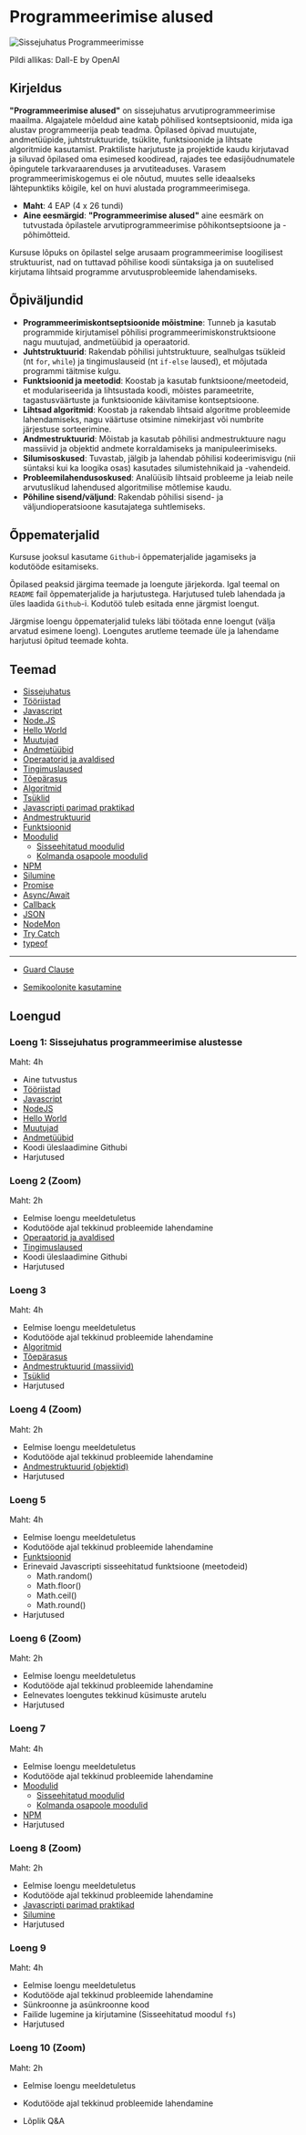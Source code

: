 # Programmeerimise alused

![Sissejuhatus Programmeerimisse](Introduction-To-Programming.webp)

Pildi allikas: Dall-E by OpenAI

## Kirjeldus

**"Programmeerimise alused"** on sissejuhatus arvutiprogrammeerimise maailma. Algajatele mõeldud aine katab põhilised kontseptsioonid, mida iga alustav programmeerija peab teadma. Õpilased õpivad muutujate, andmetüüpide, juhtstruktuuride, tsüklite, funktsioonide ja lihtsate algoritmide kasutamist. Praktiliste harjutuste ja projektide kaudu kirjutavad ja siluvad õpilased oma esimesed koodiread, rajades tee edasijõudnumatele õpingutele tarkvaraarenduses ja arvutiteaduses. Varasem programmeerimiskogemus ei ole nõutud, muutes selle ideaalseks lähtepunktiks kõigile, kel on huvi alustada programmeerimisega.

- **Maht**: 4 EAP (4 x 26 tundi)
- **Aine eesmärgid**: **"Programmeerimise alused"** aine eesmärk on tutvustada õpilastele arvutiprogrammeerimise põhikontseptsioone ja -põhimõtteid.

Kursuse lõpuks on õpilastel selge arusaam programmeerimise loogilisest struktuurist, nad on tuttavad põhilise koodi süntaksiga ja on suutelised kirjutama lihtsaid programme arvutusprobleemide lahendamiseks.

## Õpiväljundid

- **Programmeerimiskontseptsioonide mõistmine**: Tunneb ja kasutab programmide kirjutamisel põhilisi programmeerimiskonstruktsioone nagu muutujad, andmetüübid ja operaatorid.
- **Juhtstruktuurid**: Rakendab põhilisi juhtstruktuure, sealhulgas tsükleid (nt `for`, `while`) ja tingimuslauseid (nt `if-else` laused), et mõjutada programmi täitmise kulgu.
- **Funktsioonid ja meetodid**: Koostab ja kasutab funktsioone/meetodeid, et modulariseerida ja lihtsustada koodi, mõistes parameetrite, tagastusväärtuste ja funktsioonide käivitamise kontseptsioone.
- **Lihtsad algoritmid**: Koostab ja rakendab lihtsaid algoritme probleemide lahendamiseks, nagu väärtuse otsimine nimekirjast või numbrite järjestuse sorteerimine.
- **Andmestruktuurid**: Mõistab ja kasutab põhilisi andmestruktuure nagu massiivid ja objektid andmete korraldamiseks ja manipuleerimiseks.
- **Silumisoskused**: Tuvastab, jälgib ja lahendab põhilisi kodeerimisvigu (nii süntaksi kui ka loogika osas) kasutades silumistehnikaid ja -vahendeid.
- **Probleemilahendusoskused**: Analüüsib lihtsaid probleeme ja leiab neile arvutuslikud lahendused algoritmilise mõtlemise kaudu.
- **Põhiline sisend/väljund**: Rakendab põhilisi sisend- ja väljundioperatsioone kasutajatega suhtlemiseks.

## Õppematerjalid

Kursuse jooksul kasutame `Github`-i õppematerjalide jagamiseks ja kodutööde esitamiseks.

Õpilased peaksid järgima teemade ja loengute järjekorda. Igal teemal on `README` fail õppematerjalide ja harjutustega. Harjutused tuleb lahendada ja üles laadida `Github`-i. Kodutöö tuleb esitada enne järgmist loengut.

Järgmise loengu õppematerjalid tuleks läbi töötada enne loengut (välja arvatud esimene loeng). Loengutes arutleme teemade üle ja lahendame harjutusi õpitud teemade kohta.

## Teemad

- [Sissejuhatus](./Topics/Introduction/README.md)
- [Tööriistad](./Topics/Tools/README.md)
- [Javascript](./Topics/Javascript/README.md)
- [Node.JS](./Topics/NodeJS/README.md)
- [Hello World](./Topics/HelloWorld/README.md)
- [Muutujad](./Topics/Variables/README.md)
- [Andmetüübid](./Topics/Data-Types/README.md)
- [Operaatorid ja avaldised](./Topics/Operators/README.md)
- [Tingimuslaused](./Topics/Conditionals/README.md)
- [Tõepärasus](./Topics/Truthiness/README.md)
- [Algoritmid](./Topics/Algorithms/README.md)
- [Tsüklid](./Topics/Loops/README.md)
- [Javascripti parimad praktikad](./Topics/Best-Practices/README.md)
- [Andmestruktuurid](./Topics/Data-Structures/README.md)
- [Funktsioonid](./Topics/Functions/README.md)
- [Moodulid](./Topics/Modules/README.md)
  - [Sisseehitatud moodulid](./Topics/Modules-Built-In/README.md)
  - [Kolmanda osapoole moodulid](./Topics/Modules-Third-Party/README.md)
- [NPM](./Topics/NPM/README.md)
- [Silumine](./Topics/Debugging/README.md)
- [Promise](./Topics/Promise/README.md)
- [Async/Await](./Topics/Async-Await/README.md)
- [Callback](./Topics/Callback/README.md)
- [JSON](./Topics/JSON/README.md)
- [NodeMon](./Topics/Nodemon/README.md)
- [Try Catch](./Topics/Try-Catch/README.md)
- [typeof](./Topics/Typeof/README.md)

---

- [Guard Clause](./Topics/Guard-Clause/README.md)

- [Semikoolonite kasutamine](./Topics/Semicolons/README.md)

## Loengud

### Loeng 1: Sissejuhatus programmeerimise alustesse

Maht: 4h

- Aine tutvustus
- [Tööriistad](./Topics/Tools/README.md)
- [Javascript](./Topics/Javascript/README.md)
- [NodeJS](./Topics/NodeJS/README.md)
- [Hello World](./Topics/HelloWorld/README.md)
- [Muutujad](./Topics/Variables/README.md)
- [Andmetüübid](./Topics/Data-Types/README.md)
- Koodi üleslaadimine Githubi
- Harjutused

### Loeng 2 (Zoom)

Maht: 2h

- Eelmise loengu meeldetuletus
- Kodutööde ajal tekkinud probleemide lahendamine
- [Operaatorid ja avaldised](./Topics/Operators/README.md)
- [Tingimuslaused](./Topics/Conditionals/README.md)
- Koodi üleslaadimine Githubi
- Harjutused

### Loeng 3

Maht: 4h

- Eelmise loengu meeldetuletus
- Kodutööde ajal tekkinud probleemide lahendamine
- [Algoritmid](./Topics/Algorithms/README.md)
- [Tõepärasus](./Topics/Truthiness/README.md)
- [Andmestruktuurid (massiivid)](./Topics/Data-Structures/README.md#massiiv)
- [Tsüklid](./Topics/Loops/README.md)
- Harjutused

### Loeng 4 (Zoom)

Maht: 2h

- Eelmise loengu meeldetuletus
- Kodutööde ajal tekkinud probleemide lahendamine
- [Andmestruktuurid (objektid)](./Topics/Data-Structures/README.md#objekt)
- Harjutused

### Loeng 5

Maht: 4h

- Eelmise loengu meeldetuletus
- Kodutööde ajal tekkinud probleemide lahendamine
- [Funktsioonid](./Topics/Functions/README.md)
- Erinevaid Javascripti sisseehitatud funktsioone (meetodeid)
  - Math.random()
  - Math.floor()
  - Math.ceil()
  - Math.round()
- Harjutused

### Loeng 6 (Zoom)

Maht: 2h

- Eelmise loengu meeldetuletus
- Kodutööde ajal tekkinud probleemide lahendamine
- Eelnevates loengutes tekkinud küsimuste arutelu
- Harjutused

### Loeng 7

Maht: 4h

- Eelmise loengu meeldetuletus
- Kodutööde ajal tekkinud probleemide lahendamine
- [Moodulid](./Topics/Modules/README.md)
  - [Sisseehitatud moodulid](./Topics/Modules-Built-In/README.md)
  - [Kolmanda osapoole moodulid](./Topics/Modules-Third-Party/README.md)
- [NPM](./Topics/NPM/README.md)
- Harjutused

### Loeng 8 (Zoom)

Maht: 2h

- Eelmise loengu meeldetuletus
- Kodutööde ajal tekkinud probleemide lahendamine
- [Javascripti parimad praktikad](./Topics/Best-Practices/README.md)
- [Silumine](./Topics/Debugging/README.md)
- Harjutused

### Loeng 9

Maht: 4h

- Eelmise loengu meeldetuletus
- Kodutööde ajal tekkinud probleemide lahendamine
- Sünkroonne ja asünkroonne kood
- Failide lugemine ja kirjutamine (Sisseehitatud moodul `fs`)
- Harjutused

### Loeng 10 (Zoom)

Maht: 2h

- Eelmise loengu meeldetuletus
- Kodutööde ajal tekkinud probleemide lahendamine

- Lõplik Q&A
